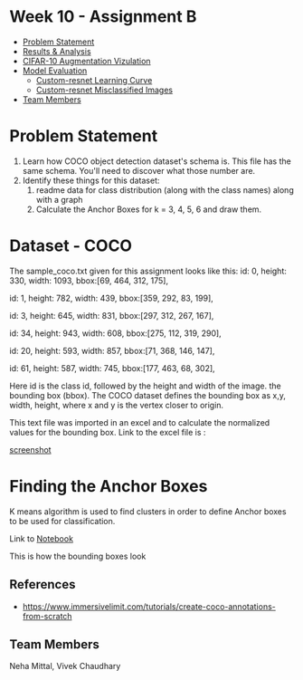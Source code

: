 # Week 10 - Assignment B

- [Problem Statement](#problem-statement)
- [Results & Analysis](#results-analysis)
- [CIFAR-10 Augmentation Vizulation](#cifar-10-augmentation-vizualization)
- [Model Evaluation](#model-evaluation)
  - [Custom-resnet Learning Curve](#Custom-resnet-learning-curve)
  - [Custom-resnet Misclassified Images](#Custom-resnet-misclassified-images)
- [Team Members](#team-members)

# Problem Statement

1. Learn how COCO object detection dataset's schema is. This file has the same schema. You'll need to discover what those number are.
2. Identify these things for this dataset:
   1. readme data for class distribution (along with the class names) along with a graph
   2. Calculate the Anchor Boxes for k = 3, 4, 5, 6 and draw them.

# Dataset - COCO

The sample_coco.txt given for this assignment looks like this:
id: 0, height: 330, width: 1093, bbox:\[69, 464, 312, 175\],

id: 1, height: 782, width: 439, bbox:\[359, 292, 83, 199\],

id: 3, height: 645, width: 831, bbox:\[297, 312, 267, 167\],

id: 34, height: 943, width: 608, bbox:\[275, 112, 319, 290\],

id: 20, height: 593, width: 857, bbox:\[71, 368, 146, 147\],

id: 61, height: 587, width: 745, bbox:\[177, 463, 68, 302\],

Here id is the class id, followed by the height and width of the image. the bounding box (bbox). The COCO dataset defines the bounding box as x,y, width, height, where x and y is the vertex closer to origin.

This text file was imported in an excel and to calculate the normalized values for the bounding box. Link to the excel file is : [](https://github.com/vivek-a81/EVA6/blob/main/Session10/Assignment%20B/COCODataset.xlsx)

[screenshot](https://github.com/vivek-a81/EVA6/blob/main/Session10/Assignment%20B/images/excel_ss.png)

# Finding the Anchor Boxes

K means algorithm is used to find clusters in order to define Anchor boxes to be used for classification.

Link to [Notebook](https://github.com/vivek-a81/EVA6/blob/main/Session10/Assignment%20B/Assignment_10_B.ipynb)

This is how the bounding boxes look
[](https://github.com/vivek-a81/EVA6/blob/main/Session10/Assignment%20B/images/anchorboxes.png)

## References

- https://www.immersivelimit.com/tutorials/create-coco-annotations-from-scratch

## Team Members

Neha Mittal, Vivek Chaudhary
